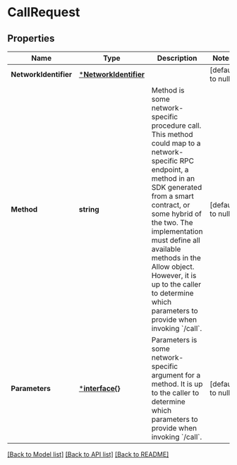 # CallRequest

## Properties
Name | Type | Description | Notes
------------ | ------------- | ------------- | -------------
**NetworkIdentifier** | [***NetworkIdentifier**](NetworkIdentifier.md) |  | [default to null]
**Method** | **string** | Method is some network-specific procedure call. This method could map to a network-specific RPC endpoint, a method in an SDK generated from a smart contract, or some hybrid of the two. The implementation must define all available methods in the Allow object. However, it is up to the caller to determine which parameters to provide when invoking &#x60;/call&#x60;. | [default to null]
**Parameters** | [***interface{}**](interface{}.md) | Parameters is some network-specific argument for a method. It is up to the caller to determine which parameters to provide when invoking &#x60;/call&#x60;. | [default to null]

[[Back to Model list]](../README.md#documentation-for-models) [[Back to API list]](../README.md#documentation-for-api-endpoints) [[Back to README]](../README.md)

